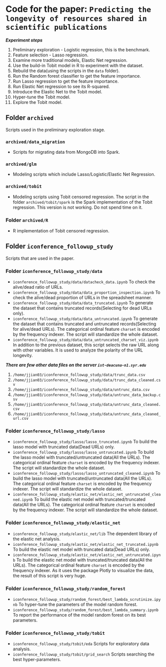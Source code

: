 # Code for the paper: `Predicting the longevity of resources shared in scientific publications`

***Experiment steps***
1. Preliminary exploration - Logistic regression, this is the benchmark. 
2. Feature selection - Lasso regression. 
3. Examine more traditional models, Elastic Net regression. 
4. Use the build-in Tobit model in R to experiment with the dataset. 
5. Rebuild the data(using the scripts in the ``data`` folder). 
6. Run the Random forest classifier to get the feature importance. 
7. Run Lasso regression to get the feature importance. 
8. Run Elastic Net regression to see its R-squared. 
9. Introduce the Elastic Net to the Tobit model. 
10. Hyper-tune the Tobit model. 
11. Explore the Tobit model.

## Folder ``archived``
Scripts used in the preliminary exploration stage. 

### ``archived/data_migration``
- Scripts for migrating data from MongoDB into Spark. 

### ``archived/glm``
- Modeling scripts which include Lasso/Logistic/Elastic Net Regression.  

### ``archived/tobit``
- Modeling scripts using Tobit censored regression. The script in the folder ``archived/tobit/spark`` is the Spark implementation of the Tobit regression. This version is not working. Do not spend time on it.  

### Folder ``archived/R``
- R implementation of Tobit censored regression.   

## Folder ``iconference_followup_study``
Scripts that are used in the paper. 

### Folder ``iconference_followup_study/data``
- ```iconference_followup_study/data/datacheck_data.ipynb``` To check the alive/dead ratio of URLs. 
- ```iconference_followup_study/data/data_proportion_inspection.ipynb``` To check the alive/dead proportion of URLs in the spreadsheet manner. 
- ```iconference_followup_study/data/data_truncated.ipynb``` To generate the dataset that contains truncated records(Selecting for dead URLs only). 
- ```iconference_followup_study/data/data_untruncated.ipynb``` To generate the dataset that contains truncated and untruncated records(Selecting for alive/dead URLs). The categorical ordinal feature `charset` is encoded by the frequency indexer. The script will standardize the whole dataset.  
- ```iconference_followup_study/data/data_untruncated_charset_viz.ipynb``` In addition to the previous dataset, this script selects the raw URL along with other variables. It is used to analyze the polarity of the URL longevity.

***There are few other data files on the server ```ist-deacuna-n1.syr.edu```***
1. ```/home/jjian03/iconference_followup_study/data/trunc_data.csv```
2. ```/home/jjian03/iconference_followup_study/data/trunc_data_cleaned.csv```
3. ```/home/jjian03/iconference_followup_study/data/untrunc_data.csv```
4. ```/home/jjian03/iconference_followup_study/data/untrunc_data_backup.csv```
5. ```/home/jjian03/iconference_followup_study/data/untrunc_data_cleaned.csv```
6. ```/home/jjian03/iconference_followup_study/data/untrunc_data_cleaned_url.csv```


### Folder ``iconference_followup_study/lasso``
- ```iconference_followup_study/lasso/lasso_truncated.ipynb``` To build the lasso model with truncated data(Dead URLs) only.  
- ```iconference_followup_study/lasso/lasso_untruncated.ipynb``` To build the lasso model with truncated/untruncated data(All the URLs). The categorical ordinal feature `charset` is encoded by the frequency indexer. The script will standardize the whole dataset.  
- ```iconference_followup_study/lasso/lasso_untruncated_cleaned.ipynb``` To build the lasso model with truncated/untruncated data(All the URLs). The categorical ordinal feature `charset` is encoded by the frequency indexer. The script will standardize the whole dataset.  
- ```iconference_followup_study/elastic_net/elastic_net_untruncated_cleaned.ipynb``` To build the elastic net model with truncated/truncated data(All the URLs). The categorical ordinal feature `charset` is encoded by the frequency indexer. The script will standardize the whole dataset. 

### Folder ``iconference_followup_study/elastic_net``
- ```iconference_followup_study/elastic_net/lib``` The dependent library of the elastic net analysis.  
- ```iconference_followup_study/elastic_net/elastic_net_truncated.ipynb``` To build the elastic net model with truncated data(Dead URLs) only. 
- ```iconference_followup_study/elastic_net/elastic_net_untruncated.ipynb``` To build the elastic net model with truncated/truncated data(All the URLs). The categorical ordinal feature `charset` is encoded by the frequency indexer. As it uses the package Plotly to visualize the data, the result of this script is very huge.  

### Folder ``iconference_followup_study/random_forest``
- ```iconference_followup_study/random_forest/best_lambda_scrutinize.ipynb``` To hyper-tune the parameters of the model random forest. 
- ```iconference_followup_study/random_forest/best_lambda_summary.ipynb``` To report the performance of the model random forest on its best parameters. 

### Folder ``iconference_followup_study/tobit``
- ```iconference_followup_study/tobit/eda``` Scripts for exploratory data analysis. 
- ```iconference_followup_study/tobit/grid_search``` Scripts searching the best hyper-parameters.
